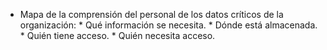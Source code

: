 
* Mapa de la comprensión del personal de los datos críticos de la organización:
      * Qué información se necesita.
      * Dónde está almacenada.
      * Quién tiene acceso.
      * Quién necesita acceso.

